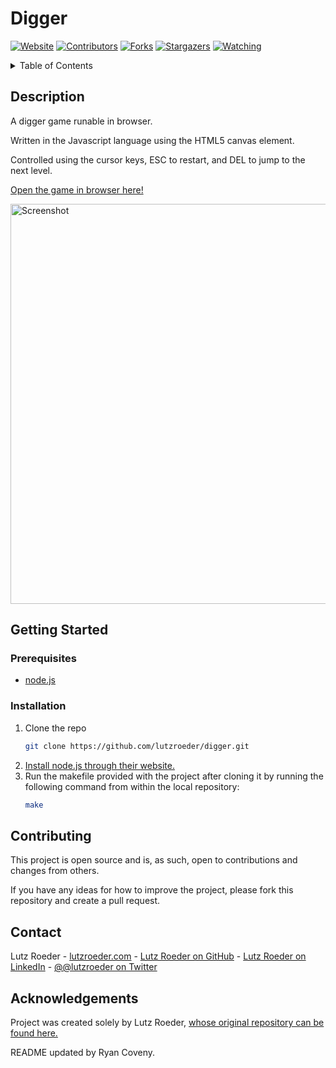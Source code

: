 # Digger

[![Website](https://img.shields.io/badge/Website-gray.svg?style=for-the-badge)](https://www.lutzroeder.com/projects/)
[![Contributors](https://img.shields.io/badge/Contributors-1-brightgreen.svg?style=for-the-badge)](https://github.com/lutzroeder/digger/graphs/contributors)
[![Forks](https://img.shields.io/badge/Forks-33-blue.svg?style=for-the-badge)](https://github.com/lutzroeder/digger/stargazers)
[![Stargazers](https://img.shields.io/badge/Stargazers-81-yellow.svg?style=for-the-badge)](https://github.com/lutzroeder/digger/stargazers)
[![Watching](https://img.shields.io/badge/Watching-10-lightgray.svg?style=for-the-badge)](https://github.com/lutzroeder/digger/stargazers)

<details>
  <summary>Table of Contents</summary>
  <ol>
    <li>
      <a href="#description">Description</a>
    </li>
    <li>
      <a href="#getting-started">Getting Started</a>
      <ul>
        <li><a href="#prerequisites">Prerequisites</a></li>
        <li><a href="#installation">Installation</a></li>
      </ul>
    </li>
    <li><a href="#contributing">Contributing</a></li>
    <li><a href="#contact">Contact</a></li>
    <li><a href="#acknowledgements">Acknowledgments</a></li>
  </ol>
</details>

## Description
A digger game runable in browser.

Written in the Javascript language using the HTML5 canvas element.

Controlled using the cursor keys, ESC to restart, and DEL to jump to the next level.

[Open the game in browser here!](https://lutzroeder.github.io/digger)

<a href="https://lutzroeder.github.io/digger"><img src=".github/screenshot.png" alt="Screenshot" width="640"></a>

## Getting Started

### Prerequisites
* [node.js](https://nodejs.org/en/download/package-manager)

### Installation
1. Clone the repo
   ```sh
   git clone https://github.com/lutzroeder/digger.git
   ```
2. [Install node.js through their website.](https://nodejs.org/en/download/package-manager)
3. Run the makefile provided with the project after cloning it by running the following command from within the local repository:
   ```sh
   make
   ```

## Contributing

This project is open source and is, as such, open to contributions and changes from others.

If you have any ideas for how to improve the project, please fork this repository and create a pull request.

## Contact

Lutz Roeder - [lutzroeder.com](lutzroeder.com) - [Lutz Roeder on GitHub](https://github.com/lutzroeder) - [Lutz Roeder on LinkedIn](https://www.linkedin.com/in/lutzroeder/) - [@@lutzroeder on Twitter](https://twitter.com/lutzroeder)

## Acknowledgements

Project was created solely by Lutz Roeder, [whose original repository can be found here.](https://github.com/lutzroeder/digger)

README updated by Ryan Coveny.
